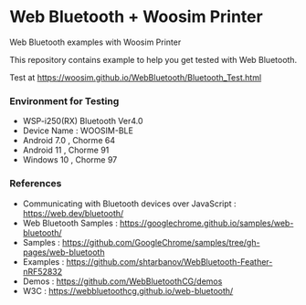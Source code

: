 # Web Bluetooth + Woosim Printer
Web Bluetooth examples with Woosim Printer

This repository contains example to help you get tested with Web Bluetooth.

Test at https://woosim.github.io/WebBluetooth/Bluetooth_Test.html

### Environment for Testing
* WSP-i250(RX) Bluetooth Ver4.0
* Device Name : WOOSIM-BLE
* Android 7.0 , Chorme 64
* Android 11  , Chorme 91
* Windows 10 , Chorme 97

### References
* Communicating with Bluetooth devices over JavaScript : https://web.dev/bluetooth/
* Web Bluetooth Samples : https://googlechrome.github.io/samples/web-bluetooth/
* Samples : https://github.com/GoogleChrome/samples/tree/gh-pages/web-bluetooth
* Examples : https://github.com/shtarbanov/WebBluetooth-Feather-nRF52832
* Demos : https://github.com/WebBluetoothCG/demos
* W3C : https://webbluetoothcg.github.io/web-bluetooth/
